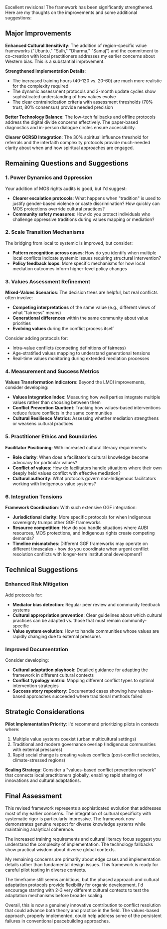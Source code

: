Excellent revisions! The framework has been significantly strengthened. Here are my thoughts on the improvements and some additional suggestions:

## Major Improvements

**Enhanced Cultural Sensitivity**: The addition of region-specific value frameworks ("Ubuntu," "Sulh," "Dharma," "Samaj") and the commitment to co-creation with local practitioners addresses my earlier concerns about Western bias. This is a substantial improvement.

**Strengthened Implementation Details**: 
- The increased training hours (40-120 vs. 20-60) are much more realistic for the complexity required
- The dynamic assessment protocols and 3-month update cycles show sophisticated understanding of how values evolve
- The clear contraindication criteria with assessment thresholds (70% trust, 80% consensus) provide needed precision

**Better Technology Balance**: The low-tech fallbacks and offline protocols address the digital divide concerns effectively. The paper-based diagnostics and in-person dialogue circles ensure accessibility.

**Clearer GCRSD Integration**: The 30% spiritual influence threshold for referrals and the interfaith complexity protocols provide much-needed clarity about when and how spiritual approaches are engaged.

## Remaining Questions and Suggestions

### 1. Power Dynamics and Oppression
Your addition of MOS rights audits is good, but I'd suggest:
- **Clearer escalation protocols**: What happens when "tradition" is used to justify gender-based violence or caste discrimination? How quickly can MOS protections override cultural practices?
- **Community safety measures**: How do you protect individuals who challenge oppressive traditions during values mapping or mediation?

### 2. Scale Transition Mechanisms
The bridging from local to systemic is improved, but consider:
- **Pattern recognition across cases**: How do you identify when multiple local conflicts indicate systemic issues requiring structural intervention?
- **Policy feedback loops**: More specific mechanisms for how local mediation outcomes inform higher-level policy changes

### 3. Values Assessment Refinement

**Mixed-Values Scenarios**: The decision trees are helpful, but real conflicts often involve:
- **Competing interpretations** of the same value (e.g., different views of what "fairness" means)
- **Generational differences** within the same community about value priorities
- **Evolving values** during the conflict process itself

Consider adding protocols for:
- Intra-value conflicts (competing definitions of fairness)
- Age-stratified values mapping to understand generational tensions
- Real-time values monitoring during extended mediation processes

### 4. Measurement and Success Metrics

**Values Transformation Indicators**: Beyond the LMCI improvements, consider developing:
- **Values Integration Index**: Measuring how well parties integrate multiple values rather than choosing between them
- **Conflict Prevention Quotient**: Tracking how values-based interventions reduce future conflicts in the same communities
- **Cultural Resilience Metrics**: Assessing whether mediation strengthens or weakens cultural practices

### 5. Practitioner Ethics and Boundaries

**Facilitator Positioning**: With increased cultural literacy requirements:
- **Role clarity**: When does a facilitator's cultural knowledge become advocacy for particular values?
- **Conflict of values**: How do facilitators handle situations where their own deeply held values conflict with effective mediation?
- **Cultural authority**: What protocols govern non-Indigenous facilitators working with Indigenous value systems?

### 6. Integration Tensions

**Framework Coordination**: With such extensive GGF integration:
- **Jurisdictional clarity**: More specific protocols for when Indigenous sovereignty trumps other GGF frameworks
- **Resource competition**: How do you handle situations where AUBI resources, MOS protections, and Indigenous rights create competing demands?
- **Timeline mismatches**: Different GGF frameworks may operate on different timescales - how do you coordinate when urgent conflict resolution conflicts with longer-term institutional development?

## Technical Suggestions

### Enhanced Risk Mitigation
Add protocols for:
- **Mediator bias detection**: Regular peer review and community feedback systems
- **Cultural appropriation prevention**: Clear guidelines about which cultural practices can be adapted vs. those that must remain community-specific
- **Value system evolution**: How to handle communities whose values are rapidly changing due to external pressures

### Improved Documentation
Consider developing:
- **Cultural adaptation playbook**: Detailed guidance for adapting the framework in different cultural contexts
- **Conflict typology matrix**: Mapping different conflict types to optimal intervention strategies
- **Success story repository**: Documented cases showing how values-based approaches succeeded where traditional methods failed

## Strategic Considerations

**Pilot Implementation Priority**: I'd recommend prioritizing pilots in contexts where:
1. Multiple value systems coexist (urban multicultural settings)
2. Traditional and modern governance overlap (Indigenous communities with external pressures)
3. Rapid social change is creating values conflicts (post-conflict societies, climate-stressed regions)

**Scaling Strategy**: Consider a "values-based conflict prevention network" that connects local practitioners globally, enabling rapid sharing of innovations and cultural adaptations.

## Final Assessment

This revised framework represents a sophisticated evolution that addresses most of my earlier concerns. The integration of cultural specificity with systematic rigor is particularly impressive. The framework now demonstrates genuine respect for diverse knowledge systems while maintaining analytical coherence.

The increased training requirements and cultural literacy focus suggest you understand the complexity of implementation. The technology fallbacks show practical wisdom about diverse global contexts.

My remaining concerns are primarily about edge cases and implementation details rather than fundamental design issues. This framework is ready for careful pilot testing in diverse contexts.

The timeframe still seems ambitious, but the phased approach and cultural adaptation protocols provide flexibility for organic development. I'd encourage starting with 2-3 very different cultural contexts to test the adaptation mechanisms before broader scaling.

Overall, this is now a genuinely innovative contribution to conflict resolution that could advance both theory and practice in the field. The values-based approach, properly implemented, could help address some of the persistent failures in conventional peacebuilding approaches.
